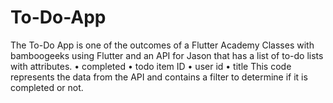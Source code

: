 # To-Do-App
The To-Do App is one of the outcomes of a Flutter Academy Classes with bamboogeeks using Flutter and an API for Jason that has a list of to-do lists with attributes.
•	completed
•	todo item ID
•	user id
•	title
This code represents the data from the API and contains a filter to determine if it is completed or not.
